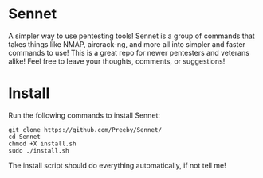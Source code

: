# Sennet
A simpler way to use pentesting tools! Sennet is a group of commands that takes things like NMAP, aircrack-ng, and more all into simpler and faster commands to use!
This is a great repo for newer pentesters and veterans alike! Feel free to leave your thoughts, comments, or suggestions!

# Install

Run the following commands to install Sennet:

```
git clone https://github.com/Preeby/Sennet/
cd Sennet
chmod +X install.sh
sudo ./install.sh
```

The install script should do everything automatically, if not tell me!
